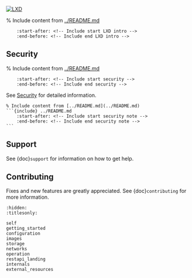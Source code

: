 [![LXD](../.sphinx/_static/download/containers.png)](https://linuxcontainers.org/lxd)

% Include content from [../README.md](../README.md)
```{include} ../README.md
    :start-after: <!-- Include start LXD intro -->
    :end-before: <!-- Include end LXD intro -->
```

## Security

% Include content from [../README.md](../README.md)
```{include} ../README.md
    :start-after: <!-- Include start security -->
    :end-before: <!-- Include end security -->
```
See [Security](security.md) for detailed information.

````{important}
% Include content from [../README.md](../README.md)
```{include} ../README.md
    :start-after: <!-- Include start security note -->
    :end-before: <!-- Include end security note -->
```
````

## Support

See {doc}`support` for information on how to get help.

## Contributing

Fixes and new features are greatly appreciated.
See {doc}`contributing` for more information.

```{toctree}
:hidden:
:titlesonly:

self
getting_started
configuration
images
storage
networks
operation
restapi_landing
internals
external_resources
```
